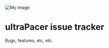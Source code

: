 ![My image](https://ultrapacer.com/public/img/logo-72x72.png)

# ultraPacer issue tracker
Bugs, features, etc, etc.
